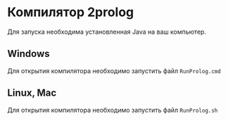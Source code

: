 # Компилятор 2prolog

Для запуска необходима установленная Java на ваш компьютер.

## Windows
Для открытия компилятора необходимо запустить файл `RunProlog.cmd`

## Linux, Mac
Для открытия компилятора необходимо запустить файл `RunProlog.sh`
